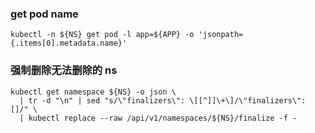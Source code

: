 ### get pod name
```
kubectl -n ${NS} get pod -l app=${APP} -o 'jsonpath={.items[0].metadata.name}'
```

### 强制删除无法删除的 ns
```
kubectl get namespace ${NS} -o json \
  | tr -d "\n" | sed "s/\"finalizers\": \[[^]]\+\]/\"finalizers\": []/" \
  | kubectl replace --raw /api/v1/namespaces/${NS}/finalize -f -
```  
